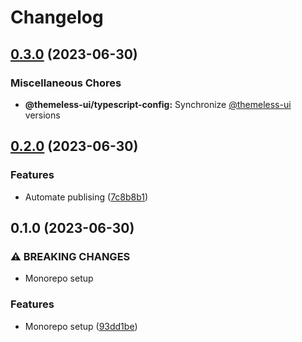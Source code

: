 # Changelog

## [0.3.0](https://github.com/jtiala/themeless-ui/compare/@themeless-ui/typescript-config-v0.2.0...@themeless-ui/typescript-config-v0.3.0) (2023-06-30)


### Miscellaneous Chores

* **@themeless-ui/typescript-config:** Synchronize [@themeless-ui](https://github.com/themeless-ui) versions

## [0.2.0](https://github.com/jtiala/themeless-ui/compare/@themeless-ui/typescript-config-v0.1.0...@themeless-ui/typescript-config-v0.2.0) (2023-06-30)


### Features

* Automate publising ([7c8b8b1](https://github.com/jtiala/themeless-ui/commit/7c8b8b15c2f07054e8b6e723e259ba6467858fd5))

## 0.1.0 (2023-06-30)


### ⚠ BREAKING CHANGES

* Monorepo setup

### Features

* Monorepo setup ([93dd1be](https://github.com/jtiala/themeless-ui/commit/93dd1be93af8ff892fbe773d9d3f8e3f64d256cd))
